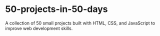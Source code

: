 # 50-projects-in-50-days
A collection of 50 small projects built with HTML, CSS, and JavaScript to improve web development skills.
